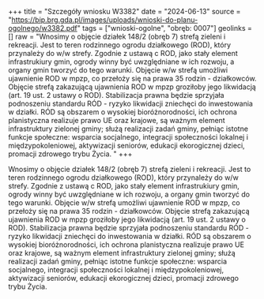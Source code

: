 +++
title = "Szczegóły wniosku W3382"
date = "2024-06-13"
source = "https://bip.brg.gda.pl/images/uploads/wnioski-do-planu-ogolnego/w3382.pdf"
tags = ["wnioski-ogolne", "obręb: 0007"]
geolinks = []
raw = "Wnosimy o objęcie działek 148/2 (obręb 7) strefą zieleni i rekreacji. Jest to teren rodzinnego ogrodu działkowego (ROD), który przynależy do w/w strefy. Zgodnie z ustawą c ROD, jako stały element infrastrukiury gmin, ogrody winny być uwzględniane w ich rozwoju, a organy gmin tworzyć do tego warunki. Objęcie w/w strefą umożliwi ujawnienie ROD w mpzp, co przełoży się na prawa 35 rodzin - działkowców. Objęcie strefą zakazującą ujawnienia ROD w mpzp groziłoby jego likwidacją (art. 19 ust. 2 ustawy o ROD). Stabilizacja prawna będzie sprzyjała podnoszeniu standardu RÓD - ryzyko likwidacji zniechęci do inwestowania w działki. RÓD są obszarem o wysokiej bioróżnorodności, ich ochrona planistyczna realizuje prawo UE oraz krajowe, są ważnym element infrastruktury zielonej gminy; służą realizacji zadań gminy, pełniąc istotne funkcje społeczne: wsparcia socjalnego, integracji społeczności lokalnej i międzypokoleniowej, aktywizacji seniorów, edukacji ekorogicznej dzieci, promacji zdrowego trybu Życia. "
+++

Wnosimy o objęcie działek 148/2 (obręb 7) strefą zieleni i rekreacji. Jest to teren rodzinnego ogrodu
działkowego (ROD), który przynależy do w/w strefy. Zgodnie z ustawą c ROD, jako stały element infrastrukiury
gmin, ogrody winny być uwzględniane w ich rozwoju, a organy gmin tworzyć do tego warunki. Objęcie w/w strefą
umożliwi ujawnienie ROD w mpzp, co przełoży się na prawa 35 rodzin - działkowców. Objęcie strefą zakazującą
ujawnienia ROD w mpzp groziłoby jego likwidacją (art. 19 ust. 2 ustawy o ROD). Stabilizacja prawna będzie
sprzyjała podnoszeniu standardu RÓD - ryzyko likwidacji zniechęci do inwestowania w działki. RÓD są obszarem
o wysokiej bioróżnorodności, ich ochrona planistyczna realizuje prawo UE oraz krajowe, są ważnym element
infrastruktury zielonej gminy; służą realizacji zadań gminy, pełniąc istotne funkcje społeczne: wsparcia socjalnego,
integracji społeczności lokalnej i międzypokoleniowej, aktywizacji seniorów, edukacji ekorogicznej dzieci, promacji
zdrowego trybu Życia.



